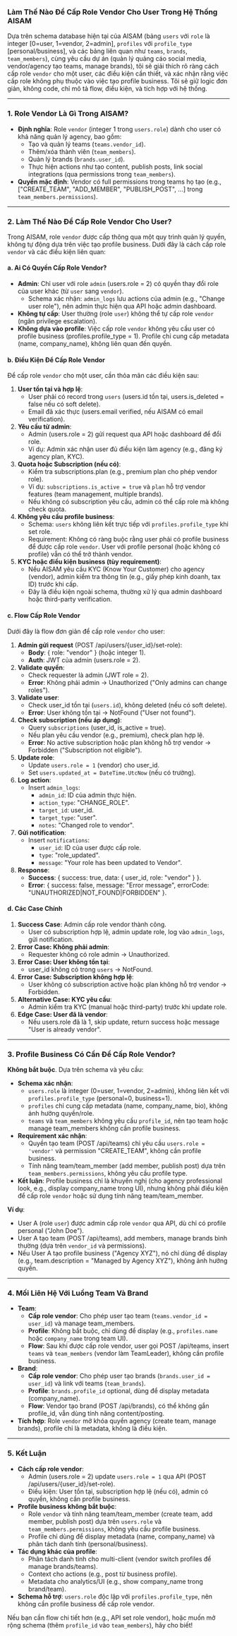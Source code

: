 ﻿### Làm Thế Nào Để Cấp Role Vendor Cho User Trong Hệ Thống AISAM

Dựa trên schema database hiện tại của AISAM (bảng `users` với `role` là integer [0=user, 1=vendor, 2=admin], `profiles` với `profile_type` [personal/business], và các bảng liên quan như `teams`, `brands`, `team_members`), cùng yêu cầu dự án (quản lý quảng cáo social media, vendor/agency tạo teams, manage brands), tôi sẽ giải thích rõ ràng cách cấp role `vendor` cho một user, các điều kiện cần thiết, và xác nhận rằng việc cấp role không phụ thuộc vào việc tạo profile business. Tôi sẽ giữ logic đơn giản, không code, chỉ mô tả flow, điều kiện, và tích hợp với hệ thống.

---

### 1. Role Vendor Là Gì Trong AISAM?
- **Định nghĩa**: Role `vendor` (integer 1 trong `users.role`) dành cho user có khả năng quản lý agency, bao gồm:
    - Tạo và quản lý teams (`teams.vendor_id`).
    - Thêm/xóa thành viên (`team_members`).
    - Quản lý brands (`brands.user_id`).
    - Thực hiện actions như tạo content, publish posts, link social integrations (qua permissions trong `team_members`).
- **Quyền mặc định**: Vendor có full permissions trong teams họ tạo (e.g., ["CREATE_TEAM", "ADD_MEMBER", "PUBLISH_POST", ...] trong `team_members.permissions`).

---

### 2. Làm Thế Nào Để Cấp Role Vendor Cho User?
Trong AISAM, role `vendor` được cấp thông qua một quy trình quản lý quyền, không tự động dựa trên việc tạo profile business. Dưới đây là cách cấp role `vendor` và các điều kiện liên quan:

#### a. **Ai Có Quyền Cấp Role Vendor?**
- **Admin**: Chỉ user với role `admin` (users.role = 2) có quyền thay đổi role của user khác (từ `user` sang `vendor`).
    - Schema xác nhận: `admin_logs` lưu actions của admin (e.g., "Change user role"), nên admin thực hiện qua API hoặc admin dashboard.
- **Không tự cấp**: User thường (role `user`) không thể tự cấp role `vendor` (ngăn privilege escalation).
- **Không dựa vào profile**: Việc cấp role `vendor` không yêu cầu user có profile business (profiles.profile_type = 1). Profile chỉ cung cấp metadata (name, company_name), không liên quan đến quyền.

#### b. **Điều Kiện Để Cấp Role Vendor**
Để cấp role `vendor` cho một user, cần thỏa mãn các điều kiện sau:
1. **User tồn tại và hợp lệ**:
    - User phải có record trong `users` (users.id tồn tại, users.is_deleted = false nếu có soft delete).
    - Email đã xác thực (users.email verified, nếu AISAM có email verification).
2. **Yêu cầu từ admin**:
    - Admin (users.role = 2) gửi request qua API hoặc dashboard để đổi role.
    - Ví dụ: Admin xác nhận user đủ điều kiện làm agency (e.g., đăng ký agency plan, KYC).
3. **Quota hoặc Subscription (nếu có)**:
    - Kiểm tra subscriptions.plan (e.g., premium plan cho phép vendor role).
    - Ví dụ: `subscriptions.is_active = true` và `plan` hỗ trợ vendor features (team management, multiple brands).
    - Nếu không có subscription yêu cầu, admin có thể cấp role mà không check quota.
4. **Không yêu cầu profile business**:
    - Schema: `users` không liên kết trực tiếp với `profiles.profile_type` khi set role.
    - Requirement: Không có ràng buộc rằng user phải có profile business để được cấp role `vendor`. User với profile personal (hoặc không có profile) vẫn có thể trở thành vendor.
5. **KYC hoặc điều kiện business (tùy requirement)**:
    - Nếu AISAM yêu cầu KYC (Know Your Customer) cho agency (vendor), admin kiểm tra thông tin (e.g., giấy phép kinh doanh, tax ID) trước khi cấp.
    - Đây là điều kiện ngoài schema, thường xử lý qua admin dashboard hoặc third-party verification.

#### c. **Flow Cấp Role Vendor**
Dưới đây là flow đơn giản để cấp role `vendor` cho user:

1. **Admin gửi request** (POST /api/users/{user_id}/set-role):
    - **Body**: { role: "vendor" } (hoặc integer 1).
    - **Auth**: JWT của admin (users.role = 2).
2. **Validate quyền**:
    - Check requester là admin (JWT role = 2).
    - **Error**: Không phải admin → Unauthorized ("Only admins can change roles").
3. **Validate user**:
    - Check user_id tồn tại (`users.id`), không deleted (nếu có soft delete).
    - **Error**: User không tồn tại → NotFound ("User not found").
4. **Check subscription (nếu áp dụng)**:
    - Query `subscriptions` (user_id, is_active = true).
    - Nếu plan yêu cầu vendor (e.g., premium), check plan hợp lệ.
    - **Error**: No active subscription hoặc plan không hỗ trợ vendor → Forbidden ("Subscription not eligible").
5. **Update role**:
    - Update `users.role = 1` (vendor) cho user_id.
    - Set `users.updated_at = DateTime.UtcNow` (nếu có trường).
6. **Log action**:
    - Insert `admin_logs`:
        - `admin_id`: ID của admin thực hiện.
        - `action_type`: "CHANGE_ROLE".
        - `target_id`: user_id.
        - `target_type`: "user".
        - `notes`: "Changed role to vendor".
7. **Gửi notification**:
    - Insert `notifications`:
        - `user_id`: ID của user được cấp role.
        - `type`: "role_updated".
        - `message`: "Your role has been updated to Vendor".
8. **Response**:
    - **Success**: { success: true, data: { user_id, role: "vendor" } }.
    - **Error**: { success: false, message: "Error message", errorCode: "UNAUTHORIZED|NOT_FOUND|FORBIDDEN" }.

#### d. **Các Case Chính**
1. **Success Case**: Admin cấp role vendor thành công.
    - User có subscription hợp lệ, admin update role, log vào `admin_logs`, gửi notification.
2. **Error Case: Không phải admin**:
    - Requester không có role admin → Unauthorized.
3. **Error Case: User không tồn tại**:
    - user_id không có trong `users` → NotFound.
4. **Error Case: Subscription không hợp lệ**:
    - User không có subscription active hoặc plan không hỗ trợ vendor → Forbidden.
5. **Alternative Case: KYC yêu cầu**:
    - Admin kiểm tra KYC (manual hoặc third-party) trước khi update role.
6. **Edge Case: User đã là vendor**:
    - Nếu users.role đã là 1, skip update, return success hoặc message "User is already vendor".

---

### 3. Profile Business Có Cần Để Cấp Role Vendor?
**Không bắt buộc**. Dựa trên schema và yêu cầu:
- **Schema xác nhận**:
    - `users.role` là integer (0=user, 1=vendor, 2=admin), không liên kết với `profiles.profile_type` (personal=0, business=1).
    - `profiles` chỉ cung cấp metadata (name, company_name, bio), không ảnh hưởng quyền/role.
    - `teams` và `team_members` không yêu cầu `profile_id`, nên tạo team hoặc manage team_members không cần profile business.
- **Requirement xác nhận**:
    - Quyền tạo team (POST /api/teams) chỉ yêu cầu `users.role = 'vendor'` và permission "CREATE_TEAM", không cần profile business.
    - Tính năng team/team_member (add member, publish post) dựa trên `team_members.permissions`, không yêu cầu profile type.
- **Kết luận**: Profile business chỉ là khuyến nghị (cho agency professional look, e.g., display company_name trong UI), nhưng không phải điều kiện để cấp role `vendor` hoặc sử dụng tính năng team/team_member.

**Ví dụ**:
- User A (role `user`) được admin cấp role `vendor` qua API, dù chỉ có profile personal ("John Doe").
- User A tạo team (POST /api/teams), add members, manage brands bình thường (dựa trên `vendor_id` và permissions).
- Nếu User A tạo profile business ("Agency XYZ"), nó chỉ dùng để display (e.g., team.description = "Managed by Agency XYZ"), không ảnh hưởng quyền.

---

### 4. Mối Liên Hệ Với Luồng Team Và Brand
- **Team**:
    - **Cấp role vendor**: Cho phép user tạo team (`teams.vendor_id = user_id`) và manage team_members.
    - **Profile**: Không bắt buộc, chỉ dùng để display (e.g., `profiles.name` hoặc `company_name` trong team UI).
    - **Flow**: Sau khi được cấp role vendor, user gọi POST /api/teams, insert `teams` và `team_members` (vendor làm TeamLeader), không cần profile business.
- **Brand**:
    - **Cấp role vendor**: Cho phép user tạo brands (`brands.user_id = user_id`) và link với teams (`team_brands`).
    - **Profile**: `brands.profile_id` optional, dùng để display metadata (company_name).
    - **Flow**: Vendor tạo brand (POST /api/brands), có thể không gắn profile_id, vẫn dùng tính năng content/posting.
- **Tích hợp**: Role `vendor` mở khóa quyền agency (create team, manage brands), profile chỉ là metadata, không là điều kiện.

---

### 5. Kết Luận
- **Cách cấp role vendor**:
    - Admin (users.role = 2) update `users.role = 1` qua API (POST /api/users/{user_id}/set-role).
    - Điều kiện: User tồn tại, subscription hợp lệ (nếu có), admin có quyền, không cần profile business.
- **Profile business không bắt buộc**:
    - Role `vendor` và tính năng team/team_member (create team, add member, publish post) dựa trên `users.role` và `team_members.permissions`, không yêu cầu profile business.
    - Profile chỉ dùng để display metadata (name, company_name) và phân tách danh tính (personal/business).
- **Tác dụng khác của profile**:
    - Phân tách danh tính cho multi-client (vendor switch profiles để manage brands/teams).
    - Context cho actions (e.g., post từ business profile).
    - Metadata cho analytics/UI (e.g., show company_name trong brand/team).
- **Schema hỗ trợ**: `users.role` độc lập với `profiles.profile_type`, nên không cần profile business để cấp role vendor.

Nếu bạn cần flow chi tiết hơn (e.g., API set role vendor), hoặc muốn mở rộng schema (thêm `profile_id` vào `team_members`), hãy cho biết!